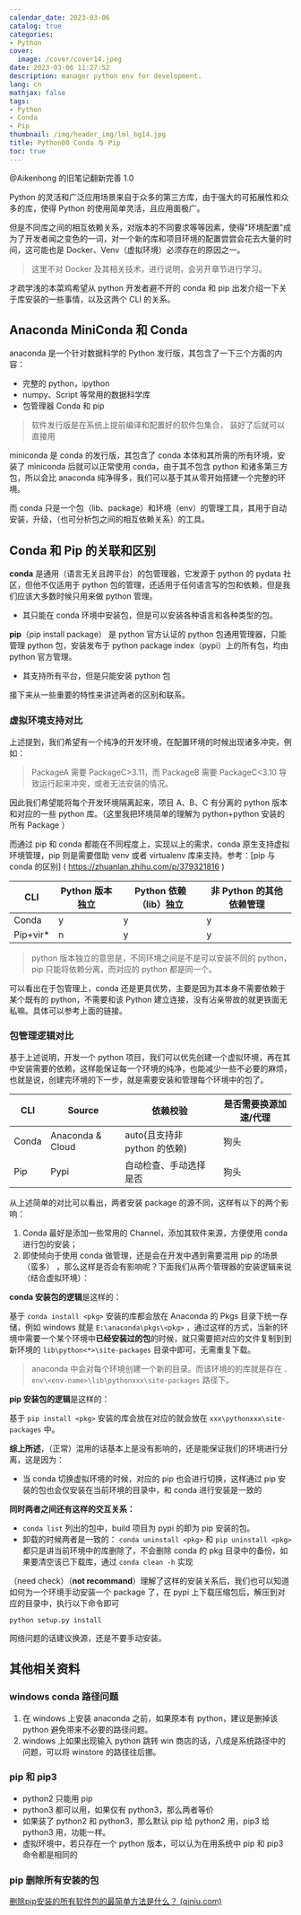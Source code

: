 ```yaml
---
calendar_date: 2023-03-06
catalog: true
categories:
- Python
cover:
  image: /cover/cover14.jpeg
date: 2023-03-06 11:27:52
description: manager python env for development.
lang: cn
mathjax: false
tags:
- Python
- Conda
- Pip
thumbnail: /img/header_img/lml_bg14.jpg
title: Python00 Conda 与 Pip
toc: true
---
```


@Aikenhong 的旧笔记翻新完善 1.0

Python 的灵活和广泛应用场景来自于众多的第三方库，由于强大的可拓展性和众多的库，使得 Python 的使用简单灵活，且应用面极广。

但是不同库之间的相互依赖关系，对版本的不同要求等等因素，使得"环境配置"成为了开发者闻之变色的一词，对一个新的库和项目环境的配置尝尝会花去大量的时间，这可能也是 Docker、Venv（虚拟环境）必须存在的原因之一。

> 这里不对 Docker 及其相关技术，进行说明，会另开章节进行学习。

才疏学浅的本菜鸡希望从 python 开发者避不开的 conda 和 pip 出发介绍一下关于库安装的一些事情，以及这两个 CLI 的关系。

## Anaconda MiniConda 和 Conda

anaconda 是一个针对数据科学的 Python 发行版，其包含了一下三个方面的内容：
- 完整的 python，ipython
- numpy、Script 等常用的数据科学库
- 包管理器 Conda 和 pip

> 软件发行版是在系统上提前编译和配置好的软件包集合， 装好了后就可以直接用

miniconda 是 conda 的发行版，其包含了 conda 本体和其所需的所有环境，安装了 miniconda 后就可以正常使用 conda，由于其不包含 python 和诸多第三方包，所以会比 anaconda 纯净得多，我们可以基于其从零开始搭建一个完整的环境。

而 conda 只是一个包（lib、package）和环境（env）的管理工具，其用于自动安装，升级，（也可分析包之间的相互依赖关系）的工具。

## Conda 和 Pip 的关联和区别

**conda** 是通用（语言无关且跨平台）的包管理器，它发源于 python 的 pydata 社区，但他不仅适用于 python 包的管理，还适用于任何语言写的包和依赖，但是我们应该大多数时候只用来做 python 管理。

- 其只能在 conda 环境中安装包，但是可以安装各种语言和各种类型的包。

**pip**（pip install package） 是 python 官方认证的 python 包通用管理器，只能管理 python 包，安装发布于 python package index（pypi）上的所有包，均由 python 官方管理。

- 其支持所有平台，但是只能安装 python 包

接下来从一些重要的特性来讲述两者的区别和联系。

### 虚拟环境支持对比

上述提到，我们希望有一个纯净的开发环境，在配置环境的时候出现诸多冲突，例如：

> PackageA 需要 PackageC>3.11，而 PackageB 需要 PackageC<3.10 导致运行起来冲突，或者无法安装的情况。

因此我们希望能将每个开发环境隔离起来，项目 A、B、C 有分离的 python 版本和对应的一些 python 库。（这里我把环境简单的理解为 python+python 安装的所有 Package ）

而通过 pip 和 conda 都能在不同程度上，实现以上的需求，conda 原生支持虚拟环境管理，pip 则是需要借助 venv 或者 virtualenv 库来支持。参考：[pip 与 conda 的区别] ( https://zhuanlan.zhihu.com/p/379321816 )

| CLI   | Python 版本独立 | Python 依赖（lib）独立 | 非 Python 的其他依赖管理 |
| ----- | --------------- | ---------------------- | ------------------------ |
| Conda |       y         |           y             |                 y         |
| Pip+vir*   |        n         |           y             |                 y         |

> python 版本独立的意思是，不同环境之间是不是可以安装不同的 python，pip 只能将依赖分离，而对应的 python 都是同一个。

可以看出在于包管理上，conda 还是更具优势，主要是因为其本身不需要依赖于某个既有的 python，不需要和该 Python 建立连接，没有沾亲带故的就更铁面无私嘛。具体可以参考上面的链接。

### 包管理逻辑对比

基于上述说明，开发一个 python 项目，我们可以优先创建一个虚拟环境，再在其中安装需要的依赖，这样能保证每一个环境的纯净，也能减少一些不必要的麻烦，也就是说，创建完环境的下一步，就是需要安装和管理每个环境中的包了。

| CLI   | Source | 依赖校验 | 是否需要换源加速/代理 |
| ----- | ------ | -------- | ---------------- |
| Conda |  Anaconda & Cloud      |    auto(且支持非 python 的依赖)     |         狗头         |
| Pip   |  Pypi      |    自动检查、手动选择是否     |         狗头         |

从上述简单的对比可以看出，两者安装 package 的源不同，这样有以下的两个影响：

1. Conda 最好是添加一些常用的 Channel，添加其软件来源，方便使用 conda 进行包的安装；
2. 即使倾向于使用 conda 做管理，还是会在开发中遇到需要混用 pip 的场景（蛮多） ，那么这样是否会有影响呢？下面我们从两个管理器的安装逻辑来说（结合虚拟环境）：

**conda 安装包的逻辑**是这样的：

基于 `conda install <pkg>` 安装的库都会放在 Anaconda 的 Pkgs 目录下统一存储，例如 windows 就是 `E:\anaconda\pkgs\<pkg>` ，通过这样的方式，当新的环境中需要一个某个环境中**已经安装过的包**的时候，就只需要把对应的文件复制到到新环境的 `lib\python<*>\site-packages` 目录中即可，无需重复下载。

> anaconda 中会对每个环境创建一个新的目录。而该环境的的库就是存在 `、env\<env-name>\lib\pythonxxx\site-packages` 路径下。


**pip 安装包的逻辑**是这样的：

基于 `pip install <pkg>` 安装的库会放在对应的就会放在 `xxx\pythonxxx\site-packages` 中。

**综上所述**，（正常）混用的话基本上是没有影响的，还是能保证我们的环境进行分离，这是因为：

- 当 conda 切换虚拟环境的时候，对应的 pip 也会进行切换，这样通过 pip 安装的包也会仅安装在当前环境的目录中，和 conda 进行安装是一致的

**同时两者之间还有这样的交互关系：**

- `conda list`  列出的包中，build 项目为 pypi 的即为 pip 安装的包。
- 卸载的时候两者是一致的： `conda uninstall <pkg>` 和 `pip uninstall <pkg>` 都只是讲当前环境中的库删除了，不会删除 conda 的 pkg 目录中的备份，如果要清空该已下载库，通过 `conda clean -h` 实现

（need check）（**not recommand**）理解了这样的安装关系后，我们也可以知道如何为一个环境手动安装一个 package 了，在 pypi 上下载压缩包后，解压到对应的目录中，执行以下命令即可

```shell
python setup.py install
```

网络问题的话建议换源，还是不要手动安装。

## 其他相关资料

### windows conda 路径问题

1. 在 windows 上安装 anaconda 之前，如果原本有 python，建议是删掉该 python 避免带来不必要的路径问题。
2. windows 上如果出现输入 python 跳转 win 商店的话，八成是系统路径中的问题，可以将 winstore 的路径往后挪。

### pip 和 pip3

- python2 只能用 pip
- python3 都可以用，如果仅有 python3，那么两者等价
- 如果装了 python2 和 python3，那么默认 pip 给 python2 用，pip3 给 python3 用，功能一样。
- 虚拟环境中，若只存在一个 python 版本，可以认为在用系统中 pip 和 pip3 命令都是相同的

### pip 删除所有安装的包

[删除pip安装的所有软件包的最简单方法是什么？ (qiniu.com)](https://www.qiniu.com/qfans/qnso-11248073)